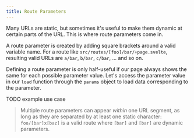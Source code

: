 ```yaml
---
title: Route Parameters
---
```


Many URLs are static, but sometimes it's useful to make them dynamic at certain parts of the URL. This is where route parameters come in.

A route parameter is created by adding square brackets around a valid variable name. For a route like `src/routes/[foo]/bar/+page.svelte`, resulting valid URLs are `a/bar`, `b/bar`, `c/bar`, ... and so on.

Defining a route parameter is only half-useful if our page always shows the same for each possible parameter value. Let's access the parameter value in our `load` function through the `params` object to load data corresponding to the parameter.

TODO example use case

> Multiple route parameters can appear _within_ one URL segment, as long as they are separated by at least one static character: `foo/[bar]x[baz]` is a valid route where `[bar]` and `[bar]` are dynamic parameters.

